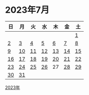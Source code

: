 # 2023年7月

|日|月|火|水|木|金|土|
|--|--|--|--|--|--|--|
|||||||[1](./01.md)|
|[2](./02.md)|[3](./03.md)|[4](./04.md)|[5](./05.md)|[6](./06.md)|[7](./07.md)|[8](./08.md)|
|[9](./09.md)|[10](./10.md)|[11](./11.md)|[12](./12.md)|[13](./13.md)|[14](./14.md)|[15](./15.md)|
|[16](./16.md)|[17](./17.md)|[18](./18.md)|[19](./19.md)|[20](./20.md)|[21](./21.md)|[22](./22.md)|
|[23](./23.md)|[24](./24.md)|[25](./25.md)|[26](./26.md)|27|[28](./28.md)|[29](./29.md)|
|[30](./30.md)|[31](./31.md)|||||||

[2023年](../README.md)
